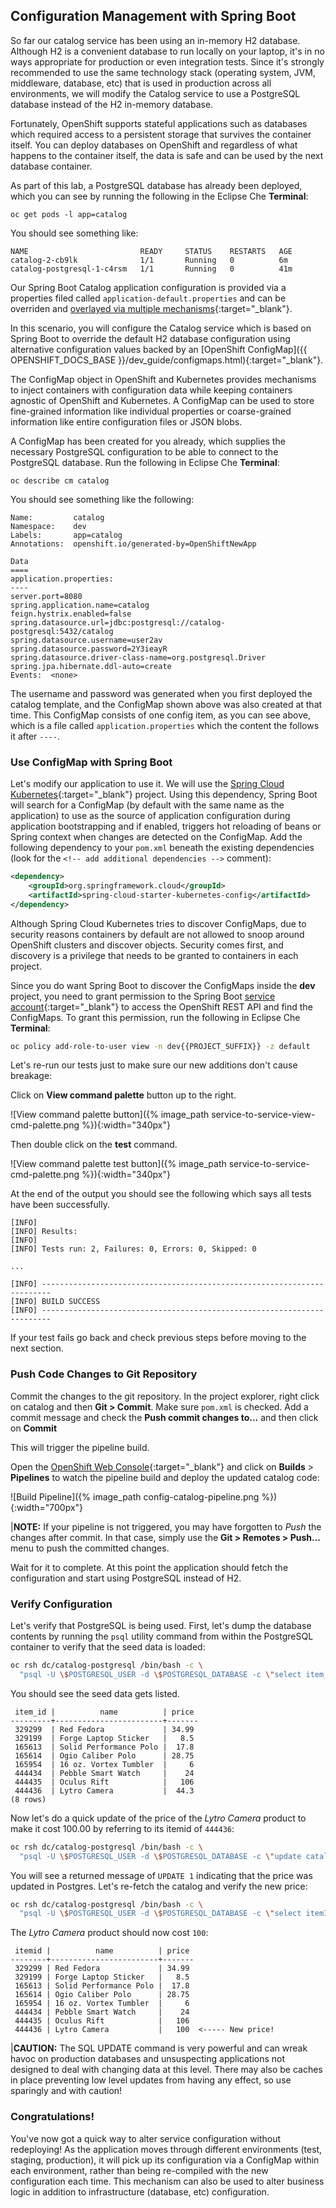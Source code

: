 ## Configuration Management with Spring Boot

So far our catalog service has been using an in-memory H2 database. Although H2 is a
convenient database to run locally on your laptop, it's in no ways appropriate for production
or even integration tests. Since it's strongly recommended to use the same technology stack
(operating system, JVM, middleware, database, etc) that is used in production across all environments,
we will modify the Catalog service to use a PostgreSQL database instead of the H2 in-memory database.

Fortunately, OpenShift supports stateful applications such as databases which required access to a
persistent storage that survives the container itself. You can deploy databases on OpenShift and
regardless of what happens to the container itself, the data is safe and can be used by the next
database container.

As part of this lab, a PostgreSQL database has already been deployed, which you can see by running 
the following in the Eclipse Che **Terminal**:

~~~shell
oc get pods -l app=catalog
~~~

You should see something like:

~~~shell
NAME                         READY     STATUS    RESTARTS   AGE
catalog-2-cb9lk              1/1       Running   0          6m
catalog-postgresql-1-c4rsm   1/1       Running   0          41m
~~~

Our Spring Boot Catalog application configuration is provided via a properties filed called `application-default.properties`
and can be overriden and [overlayed via multiple mechanisms](https://docs.spring.io/spring-boot/docs/current/reference/html/boot-features-external-config.html){:target="_blank"}.

In this scenario, you will configure the Catalog service which is based on Spring Boot to override the default
H2 database configuration using alternative configuration values backed by an [OpenShift ConfigMap]({{ OPENSHIFT_DOCS_BASE }}/dev_guide/configmaps.html){:target="_blank"}.

The ConfigMap object in OpenShift and Kubernetes provides mechanisms to inject containers with configuration 
data while keeping containers agnostic of OpenShift and Kubernetes. A ConfigMap can be used to store fine-grained 
information like individual properties or coarse-grained information like entire configuration files or JSON blobs.

A ConfigMap has been created for you already, which supplies the necessary PostgreSQL configuration to be
able to connect to the PostgreSQL database. Run the following in Eclipse Che **Terminal**:

~~~shell
oc describe cm catalog
~~~

You should see something like the following:

~~~shell
Name:         catalog
Namespace:    dev
Labels:       app=catalog
Annotations:  openshift.io/generated-by=OpenShiftNewApp

Data
====
application.properties:
----
server.port=8080
spring.application.name=catalog
feign.hystrix.enabled=false
spring.datasource.url=jdbc:postgresql://catalog-postgresql:5432/catalog
spring.datasource.username=user2av
spring.datasource.password=2Y3ieayR
spring.datasource.driver-class-name=org.postgresql.Driver
spring.jpa.hibernate.ddl-auto=create
Events:  <none>
~~~

The username and password was generated when you first deployed the catalog template, and the ConfigMap shown
above was also created at that time. This ConfigMap consists of one config item, as you can see above, which is 
a file called `application.properties` which the content the follows it after `----`.

### Use ConfigMap with Spring Boot

Let's modify our application to use it. We will use the [Spring Cloud Kubernetes](https://github.com/fabric8io/spring-cloud-kubernetes#configmap-propertysource){:target="_blank"}
project. Using this dependency, Spring Boot will search for a ConfigMap (by default with the same name as
the application) to use as the source of application configuration during application bootstrapping and
if enabled, triggers hot reloading of beans or Spring context when changes are detected on the ConfigMap.
Add the following dependency to your `pom.xml` beneath the existing
dependencies (look for the `<!-- add additional dependencies -->` comment):

~~~xml
<dependency>
    <groupId>org.springframework.cloud</groupId>
    <artifactId>spring-cloud-starter-kubernetes-config</artifactId>
</dependency>
~~~

Although Spring Cloud Kubernetes tries to discover ConfigMaps, due to security reasons containers
by default are not allowed to snoop around OpenShift clusters and discover objects. Security comes first,
and discovery is a privilege that needs to be granted to containers in each project.

Since you do want Spring Boot to discover the ConfigMaps inside the **dev** project, you
need to grant permission to the Spring Boot [service account]({{OPENSHIFT_DOCS_BASE}}/dev_guide/service_accounts.html){:target="_blank"} to access the OpenShift REST API and find the
ConfigMaps. To grant this permission, run the following in Eclipse Che **Terminal**:

~~~bash
oc policy add-role-to-user view -n dev{{PROJECT_SUFFIX}} -z default
~~~

Let's re-run our tests just to make sure our new additions don't cause breakage:

Click on **View command palette** button up to the right.

![View command palette button]({% image_path service-to-service-view-cmd-palette.png %}){:width="340px"}

Then double click on the **test** command.

![View command palette test button]({% image_path service-to-service-cmd-palette.png %}){:width="340px"}

At the end of the output you should see the following which says all tests have been successfully.

~~~shell
[INFO] 
[INFO] Results:
[INFO] 
[INFO] Tests run: 2, Failures: 0, Errors: 0, Skipped: 0

...

[INFO] ------------------------------------------------------------------------
[INFO] BUILD SUCCESS
[INFO] ------------------------------------------------------------------------
~~~

If your test fails go back and check previous steps before moving to the next section.

### Push Code Changes to Git Repository

Commit the changes to the git repository. In the project explorer, right click on catalog and 
then **Git > Commit**. Make sure `pom.xml` is checked. Add a commit message and check 
the **Push commit changes to...** and then click on **Commit**

This will trigger the pipeline build.

Open the [OpenShift Web Console]({{OPENSHIFT_MASTER_URL}}){:target="_blank"} and click on **Builds** > **Pipelines** to watch the pipeline build and deploy the updated catalog code:

![Build Pipeline]({% image_path config-catalog-pipeline.png %}){:width="700px"}

|**NOTE:** If your pipeline is not triggered, you may have forgotten to *Push* the changes after commit. In that case, 
simply use the **Git > Remotes > Push...** menu to push the committed changes.

Wait for it to complete. At this point the application
should fetch the configuration and start using PostgreSQL instead of H2.

### Verify Configuration

Let's verify that PostgreSQL is being used. First, let's dump the database contents by
running the `psql` utility command from within the PostgreSQL container to verify that the seed data is loaded:

~~~sh
oc rsh dc/catalog-postgresql /bin/bash -c \
  "psql -U \$POSTGRESQL_USER -d \$POSTGRESQL_DATABASE -c \"select item_id, name, price from product\""
~~~

You should see the seed data gets listed.

~~~
 item_id |          name          | price
---------+------------------------+-------
 329299  | Red Fedora             | 34.99
 329199  | Forge Laptop Sticker   |   8.5
 165613  | Solid Performance Polo |  17.8
 165614  | Ogio Caliber Polo      | 28.75
 165954  | 16 oz. Vortex Tumbler  |     6
 444434  | Pebble Smart Watch     |    24
 444435  | Oculus Rift            |   106
 444436  | Lytro Camera           |  44.3
(8 rows)
~~~

Now let's do a quick update of the price of the _Lytro Camera_ product to make it cost 100.00 by referring to its
itemid of `444436`:

~~~sh
oc rsh dc/catalog-postgresql /bin/bash -c \
  "psql -U \$POSTGRESQL_USER -d \$POSTGRESQL_DATABASE -c \"update catalog set price=100.0 where itemid='444436'\""
~~~

You will see a returned message of `UPDATE 1` indicating that the price was updated in Postgres. Let's re-fetch the catalog
and verify the new price:

~~~sh
oc rsh dc/catalog-postgresql /bin/bash -c \
  "psql -U \$POSTGRESQL_USER -d \$POSTGRESQL_DATABASE -c \"select itemId, name, price from catalog\""
~~~

The _Lytro Camera_ product should now cost `100`:

~~~
 itemid |          name          | price
--------+------------------------+-------
 329299 | Red Fedora             | 34.99
 329199 | Forge Laptop Sticker   |   8.5
 165613 | Solid Performance Polo |  17.8
 165614 | Ogio Caliber Polo      | 28.75
 165954 | 16 oz. Vortex Tumbler  |     6
 444434 | Pebble Smart Watch     |    24
 444435 | Oculus Rift            |   106
 444436 | Lytro Camera           |   100  <----- New price!
~~~

|**CAUTION:** The SQL UPDATE command is very powerful and can wreak havoc on production databases and unsuspecting applications not designed to deal with changing data at this level. There may also be caches in place preventing low level updates from having any effect, so use sparingly and with caution!

### Congratulations!

You've now got a quick way to alter service configuration without redeploying! As the application moves
through different environments (test, staging, production), it will pick up its configuration via a 
ConfigMap within each environment, rather than being re-compiled with the new configuration each time.
This mechanism can also be used to alter business logic in addition to infrastructure (database, etc)
configuration.